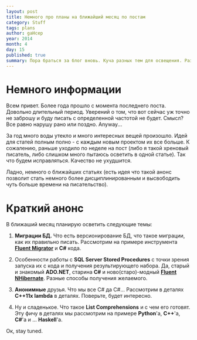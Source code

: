 ```yaml
---
layout: post
title: Немного про планы на ближайший месяц по постам
category: Stuff
tags: plans
author: gaHcep
year: 2014
month: 4
day: 15
published: true
summary: Пора браться за блог вновь. Куча разных тем для освещения. Разные технологии и новые инструменты.
---
```


# Немного информации

Всем привет. Более года прошло с момента последнего поста. Довольно длительный период. Уверений о том, что вот сейчас уж точно не заброшу и буду писать с определенной частотой не будет. Смысл? Все равно нарушу рано или поздно. Anyway...

За год много воды утекло и много интересных вещей произошло. Идей для статей полным полно - с каждым новым проектом их все больше. К сожалению, раньше уходило по неделе на пост (либо я такой хреновый писатель, либо слишком много пытаюсь осветить в одной статье). Так что будем исправляться. Качество не ухудшится. 

Ладно, немного о ближайших статьях (есть идея что такой анонс позволит стать немного более дисциплинированным и высвободить чуть больше времени на писательство).


 
# Краткий анонс

В ближаший месяц планирую осветить следующие темы:

1. **Миграции БД.** Что есть версионирование БД, что такое миграции, как их правильно писать. Рассмотрим на примере инструмента **[Fluent Migrator](https://github.com/schambers/fluentmigrator)** и **C#** кода.

2. Особенности работы с **SQL Server Stored Procedures** с точки зрения запуска их с кода и получения результирующего набора. Да, старый и знакомый **ADO.NET**, старина **C#** и ново(старо)-модный **[Fluent NHibernate](http://www.fluentnhibernate.org/)**. Разные способы получения желаемого.

3. **Анонимные** друзья. Что мы все C# да C#... Рассмотрим в деталях **C++11x lambda** в деталях. Поверьте, будет интересно.

4. Ну и сладенькое. Что такое **List Comprehensions** и с чем его готовят. Эту фичу в деталях мы рассмотрим на примере **Python**'а, **C++**'а, **C#**'а и ... **Haskell**'а.

Ок, stay tuned.
